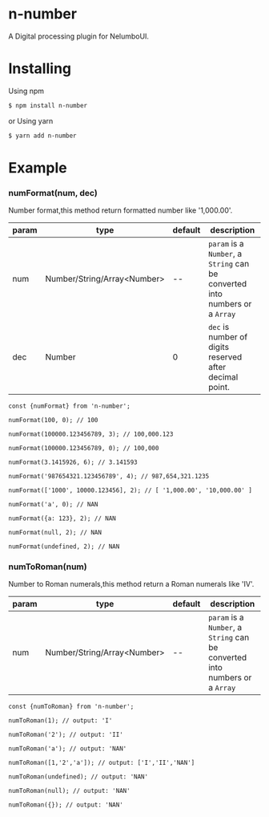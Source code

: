 # n-number
A Digital processing plugin for NelumboUI.
# Installing
Using npm
```bash
$ npm install n-number
```
or Using yarn
```bash
$ yarn add n-number
```
# Example
### numFormat(num, dec)
Number format,this method return formatted number like '1,000.00'.

|param|type|default|description|
|-----|----|-------|-----------|
|num|Number/String/Array\<Number\>|--|`param` is a `Number`, a `String` can be converted into numbers or a `Array`|
|dec|Number|0|`dec` is number of digits reserved after decimal point.|
 ```ecmascript 6
 const {numFormat} from 'n-number';
 
 numFormat(100, 0); // 100
 
 numFormat(100000.123456789, 3); // 100,000.123
 
 numFormat(100000.123456789, 0); // 100,000
 
 numFormat(3.1415926, 6); // 3.141593
 
 numFormat('987654321.123456789', 4); // 987,654,321.1235
 
 numFormat(['1000', 10000.123456], 2); // [ '1,000.00', '10,000.00' ]
 
 numFormat('a', 0); // NAN
 
 numFormat({a: 123}, 2); // NAN
 
 numFormat(null, 2); // NAN
 
 numFormat(undefined, 2); // NAN
 ```
### numToRoman(num) 
Number to Roman numerals,this method return a Roman numerals like 'IV'.

|param|type|default|description|
|-----|----|-------|-----------|
|num|Number/String/Array\<Number\>|--|`param` is a `Number`, a `String` can be converted into numbers or a `Array`|
```ecmascript 6
const {numToRoman} from 'n-number';

numToRoman(1); // output: 'I'

numToRoman('2'); // output: 'II'

numToRoman('a'); // output: 'NAN'

numToRoman([1,'2','a']); // output: ['I','II','NAN']

numToRoman(undefined); // output: 'NAN'

numToRoman(null); // output: 'NAN'

numToRoman({}); // output: 'NAN'
```

 